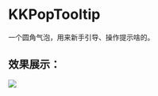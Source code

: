 # KKPopTooltip
一个圆角气泡，用来新手引导、操作提示啥的。

## 效果展示：
![](https://github.com/liuxiaoxinxin/KKPopTooltip/blob/master/KKPopTooltip%20Video.gif)